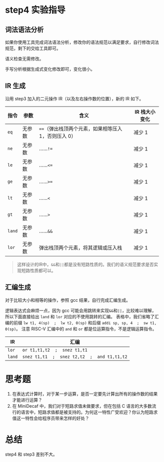 # step4 实验指导

## 词法语法分析
如果你使用工具完成词法语法分析，修改你的语法规范以满足要求，自行修改词法规范，剩下的交给工具即可。

语义检查无需修改。

手写分析根据生成式变化修改即可，变化很小。

## IR 生成
沿用 step3 加入的二元操作 IR（以及左右操作数的位置），新的 IR 如下。

| 指令 | 参数 | 含义 | IR 栈大小变化 |
| --- | --- | --- | --- |
| `eq` | 无参数 | `==`（弹出栈顶两个元素，如果相等压入 1，否则压入 0） | 减少 1 |
| `ne` | 无参数 | ……`!=` | 减少 1 |
| `le` | 无参数 | ……`<=` | 减少 1 |
| `ge` | 无参数 | ……`>=` | 减少 1 |
| `lt` | 无参数 | ……`<` | 减少 1 |
| `gt` | 无参数 | ……`>` | 减少 1 |
| `land` | 无参数 | ……`&&` | 减少 1 |
| `lor` | 无参数 | 弹出栈顶两个元素，将其逻辑或压入栈 | 减少 1 |

> 这样设计的IR中，`&&`和`||`都是没有短路性质的。我们的语义规范要求是否实现短路性质都可以。

## 汇编生成
对于比较大小和相等的操作，参照 gcc 结果，自行完成汇编生成。

逻辑表达式会麻烦一点，因为 gcc 可能会用跳转来实现`&&`和`||`，比较难以理解，所以下面直接给出 `land` 和 `lor` 对应的不使用跳转的汇编。
表格中，我们省略了汇编的前缀 `lw t1, 4(sp)  ;  lw t2, 0(sp)` 和后缀 `addi sp, sp, 4  ;  sw t1, 0(sp)`。
注意 RISC-V 汇编中的 `and` 和 `or` 都是位运算指令，不是逻辑运算指令。

| IR       | 汇编                                                |
| ---      | ---                                                 |
| `lor` | `or t1,t1,t2  ;  snez t1,t1` |
| `land` | `snez t1,t1  ;  snez t2,t2  ;  and t1,t1,t2` |

# 思考题

1. 在表达式计算时，对于某一步运算，是否一定要先计算出所有的操作数的结果才能进行运算？
2. 在 MiniDecaf 中，我们对于短路求值未做要求，但在包括 C 语言的大多数流行的语言中，短路求值都是被支持的。为何这一特性广受欢迎？你认为短路求值这一特性会给程序员带来怎样的好处？

# 总结
step4 和 step3 差别不大。
